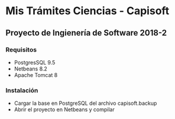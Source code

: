 # Mis Trámites Ciencias - Capisoft
## Proyecto de Ingienería de Software 2018-2

### Requisitos
+ PostgresSQL 9.5
+ Netbeans 8.2
+ Apache Tomcat 8

### Instalación
+ Cargar la base en PostgreSQL del archivo capisoft.backup
+ Abrir el proyecto en Netbeans y compilar


